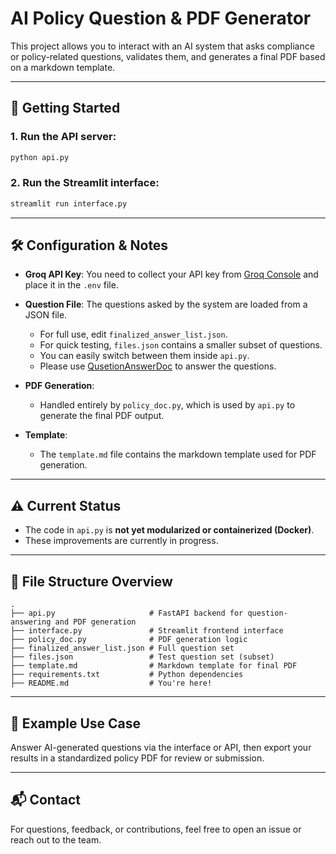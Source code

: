 # AI Policy Question & PDF Generator

This project allows you to interact with an AI system that asks compliance or policy-related questions, validates them, and generates a final PDF based on a markdown template.

---

## 🚀 Getting Started

### 1. Run the API server:

```bash
python api.py
```

### 2. Run the Streamlit interface:

```bash
streamlit run interface.py
```

---

## 🛠️ Configuration & Notes

* **Groq API Key**:
  You need to collect your API key from [Groq Console](https://console.groq.com/keys) and place it in the `.env` file.

* **Question File**:
  The questions asked by the system are loaded from a JSON file.

  * For full use, edit `finalized_answer_list.json`.
  * For quick testing, `files.json` contains a smaller subset of questions.
  * You can easily switch between them inside `api.py`.
  * Please use [QusetionAnswerDoc](https://docs.google.com/document/d/185qlNMl3SJTG1Lp3NOHDiP3aKsbJ9qkTI-Z3H-6-Z-A/edit?usp=sharing) to answer the questions.

* **PDF Generation**:

  * Handled entirely by `policy_doc.py`, which is used by `api.py` to generate the final PDF output.

* **Template**:

  * The `template.md` file contains the markdown template used for PDF generation.

---

## ⚠️ Current Status

* The code in `api.py` is **not yet modularized or containerized (Docker)**.
* These improvements are currently in progress.

---

## 📁 File Structure Overview

```
.
├── api.py                     # FastAPI backend for question-answering and PDF generation
├── interface.py               # Streamlit frontend interface
├── policy_doc.py              # PDF generation logic
├── finalized_answer_list.json # Full question set
├── files.json                 # Test question set (subset)
├── template.md                # Markdown template for final PDF
├── requirements.txt           # Python dependencies
├── README.md                  # You're here!
```

---

## 🧪 Example Use Case

Answer AI-generated questions via the interface or API, then export your results in a standardized policy PDF for review or submission.

---

## 📬 Contact

For questions, feedback, or contributions, feel free to open an issue or reach out to the team.
